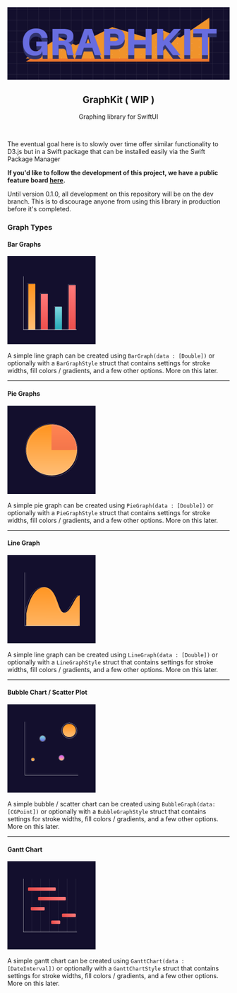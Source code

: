 
<span align='center'>
    <img src="logo.png" alt="logo" />
    <h2>GraphKit ( WIP )</h2>
</span>
<p align='center'>Graphing library for SwiftUI</p>
<br />

The eventual goal here is to slowly over time offer similar functionality to D3.js but in a Swift package that can be installed easily via the Swift Package Manager

**If you'd like to follow the development of this project, we have a public feature board [here](https://trello.com/b/1b60nVkE).**

Until version 0.1.0, all development on this repository will be on the dev branch. This is to discourage anyone from using this library in production before it's completed.

### Graph Types

#### Bar Graphs
![Bar Graphs](./_readme/assets/Bar_Graph.png)

A simple line graph can be created using `BarGraph(data : [Double])` or optionally with a `BarGraphStyle` struct that contains settings for stroke widths, fill colors / gradients, and a few other options. More on this later.
****

#### Pie Graphs
![Pie Graphs](./_readme/assets/Pie_Graph.png)

A simple pie graph can be created using `PieGraph(data : [Double])` or optionally with a `PieGraphStyle` struct that contains settings for stroke widths, fill colors / gradients, and a few other options. More on this later.
****
#### Line Graph
![Line Graphs](./_readme/assets/Line_Graph.png)

A simple line graph can be created using `LineGraph(data : [Double])` or optionally with a `LineGraphStyle` struct that contains settings for stroke widths, fill colors / gradients, and a few other options. More on this later.

****
#### Bubble Chart / Scatter Plot
![Bubble Chart / Scatter Plot](./_readme/assets/Bubble_Chart.png)

A simple bubble / scatter chart can be created using `BubbleGraph(data: [CGPoint])` or optionally with a `BubbleGraphStyle` struct that contains settings for stroke widths, fill colors / gradients, and a few other options. More on this later.
****
#### Gantt Chart
![Gantt Chart](./_readme/assets/Gantt.png)

A simple gantt chart can be created using `GanttChart(data : [DateInterval])` or optionally with a `GanttChartStyle` struct that contains settings for stroke widths, fill colors / gradients, and a few other options. More on this later.
